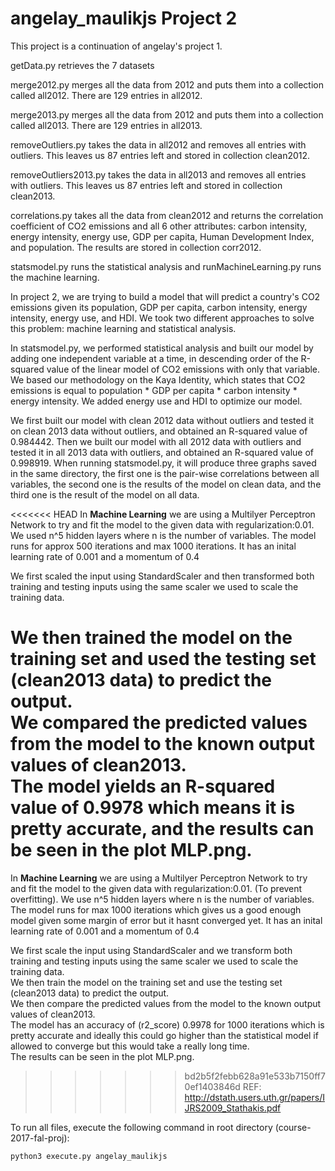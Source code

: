 # angelay_maulikjs Project 2

This project is a continuation of angelay's project 1.

getData.py retrieves the 7 datasets <br />

merge2012.py merges all the data from 2012 and puts them into a collection called all2012. There are 129 entries in all2012. <br />

merge2013.py merges all the data from 2012 and puts them into a collection called all2013. There are 129 entries in all2013. <br />

removeOutliers.py takes the data in all2012 and removes all entries with outliers. This leaves us 87 entries left and stored in collection clean2012. <br />

removeOutliers2013.py takes the data in all2013 and removes all entries with outliers. This leaves us 87 entries left and stored in collection clean2013. <br />

correlations.py takes all the data from clean2012 and returns the correlation coefficient of CO2 emissions and all 6 other attributes: carbon intensity, energy intensity, energy use, GDP per capita, Human Development Index, and population. The results are stored in collection corr2012. <br />

statsmodel.py runs the statistical analysis and runMachineLearning.py runs the machine learning. <br />

In project 2, we are trying to build a model that will predict a country's CO2 emissions given its population, GDP per capita, carbon intensity, energy intensity, energy use, and HDI. We took two different approaches to solve this problem: machine learning and statistical analysis. <br />

In statsmodel.py, we performed statistical analysis and built our model by adding one independent variable at a time, in descending order of the R-squared value of the linear model of CO2 emissions with only that variable. We based our methodology on the Kaya Identity, which states that CO2 emissions is equal to population * GDP per capita * carbon intensity * energy intensity. We added energy use and HDI to optimize our model. <br />

We first built our model with clean 2012 data without outliers and tested it on clean 2013 data without outliers, and obtained an R-squared value of 0.984442. Then we built our model with all 2012 data with outliers and tested it in all 2013 data with outliers, and obtained an R-squared value of 0.998919. When running statsmodel.py, it will produce three graphs saved in the same directory, the first one is the pair-wise correlations between all variables, the second one is the results of the model on clean data, and the third one is the result of the model on all data. <br />

<<<<<<< HEAD
In __Machine Learning__ we are using a Multilyer Perceptron Network to try and fit the model to the given data with regularization:0.01. We used n^5 hidden layers where n is the number of variables. The model runs for approx 500 iterations and max 1000 iterations. It has an inital learning rate of 0.001 and a momentum of 0.4 <br />

We first scaled the input using StandardScaler and then transformed both training and testing inputs using the same scaler we used to scale the training data. <br />

We then trained the model on the training set and used the testing set (clean2013 data) to predict the output.<br />
We compared the predicted values from the model to the known output values of clean2013. <br />
The model yields an R-squared value of 0.9978 which means it is pretty accurate, and the results can be seen in the plot MLP.png. <br />
=======
In __Machine Learning__ we are using a Multilyer Perceptron Network to try and fit the model to the given data with regularization:0.01. (To prevent overfitting). We use n^5 hidden layers where n is the number of variables. The model runs for max 1000 iterations which gives us a good enough model given some margin of error but it hasnt converged yet. It has an inital learning rate of 0.001 and a momentum of 0.4 <br />

We first scale the input using StandardScaler and we transform both training and testing inputs using the same scaler we used to scale the training data. <br />
We then train the model on the training set and use the testing set (clean2013 data) to predict the output.<br />
We then compare the predicted values from the model to the known output values of clean2013. <br />
The model has an accuracy of (r2_score) 0.9978 for 1000 iterations which is pretty accurate and ideally this could go higher than the statistical model if allowed to converge but this would take a really long time. <br />
The results can be seen in the plot MLP.png. <br />
>>>>>>> bd2b5f2febb628a91e533b7150ff70ef1403846d
REF: http://dstath.users.uth.gr/papers/IJRS2009_Stathakis.pdf

To run all files, execute the following command in root directory (course-2017-fal-proj):
```
python3 execute.py angelay_maulikjs
```
